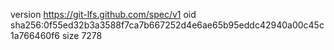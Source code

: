 version https://git-lfs.github.com/spec/v1
oid sha256:0f55ed32b3a3588f7ca7b667252d4e6ae65b95eddc42940a00c45c1a766460f6
size 7278
